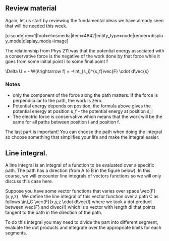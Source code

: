 ## Review material

Again, let us start by reviewing the fundamental ideas we have already seen that will be needed this week. 



[ciscode|rev=1|tool=elmsmedia|item=4842|entity_type=node|render=display_mode|display_mode=image]

The relationship from Phys 211 was that the potential energy associated with a conservative force is the negative of the work done by that force while it goes from some initial point i to some final point f

<lrn-math> \Delta U = - W(i\rightarrow f) = -\int_{s_i}^{s_f}\vec{F} \cdot d\vec{s} </lrn-math>

### Notes

* only the component of the force along the path matters. If the force is perpendicular to the path, the work is zero. 
* Potential energy depends on position, the formula above gives the potential energy at position <lrn-math>s_f </lrn-math> - the potential energy at position <lrn-math> s_i </lrn-math>
* The electric force is conservative which means that the work will be the same for all paths between position i and position f. 

<lrndesign-sidenote label="Instructor Note" icon="bookmark" bg-color="#c2e5f2">
The last part is important! You can choose the path when doing the integral so choose something that simplifies your life and make the integral easier. 
</lrndesign-sidenote>

## Line integral. 

A line integral is an integral of a function to be evaluated over a specific path. The path has a direction (from A to B in the figure below). In this course, we will encounter line integrals of vectors functions so we will only discuss this case here. 

Suppose you have some vector functions that varies over space    <lrn-math> \vec{F}(x,y,z) </lrn-math>. We define the line integral of this vector function over a path C as follows
<lrn-math> \int_C \vec{F}(x,y,z \cdot d\vec{l} </lrn-math>
where we took a dot product between <lrn-math>\vec{F} </lrn-math> and <lrn-math>d\vec{l} </lrn-math> which is a vector with length dl that points tangent to the path in the direction of the path.

To do this integral you may need to divide the part into different segment, evaluate the dot products and integrate over the appropriate limits for each segments. 
